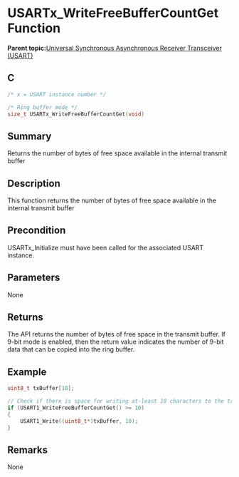 # USARTx\_WriteFreeBufferCountGet Function

**Parent topic:**[Universal Synchronous Asynchronous Receiver Transceiver \(USART\)](GUID-5ED4F08A-8227-486D-9727-78BD47CA0866.md)

## C

```c
/* x = USART instance number */

/* Ring buffer mode */
size_t USARTx_WriteFreeBufferCountGet(void)
```

## Summary

Returns the number of bytes of free space available in the internal transmit buffer

## Description

This function returns the number of bytes of free space available in the internal transmit buffer

## Precondition

USARTx\_Initialize must have been called for the associated USART instance.

## Parameters

None

## Returns

The API returns the number of bytes of free space in the transmit buffer. If 9-bit mode is enabled, then the return value indicates the number of 9-bit data that can be copied into the ring buffer.

## Example

```c
uint8_t txBuffer[10];

// Check if there is space for writing at-least 10 characters to the transmit buffer
if (USART1_WriteFreeBufferCountGet() >= 10)
{
    USART1_Write((uint8_t*)txBuffer, 10);
}

```

## Remarks

None

